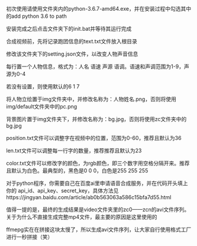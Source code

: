 初次使用请使用文件夹内的python-3.6.7-amd64.exe，并在安装过程中勾选其中的add python 3.6 to path

安装完成之后点击文件夹下的init.bat并等待其运行完成



合成视频前，先将记录跑团信息的text.txt文件放入根目录

修改该文件夹下的setting.json文件，以改变人物声音信息

每行置一个人物信息，格式为：人名 语速 声源 语调。语速和声调范围为1-9，声源为0-4

若没有设置，则使用默认的6 1 7



将人物立绘置于img文件夹中，并修改名称为：人物姓名.png，否则将使用img/default文件夹中的pc.png

背景图片置于img文件夹下，并修改名称为：bg.jpg，否则将使用zc文件夹中的bg.jpg

position.txt文件可以调整字在视频中的位置，范围为0-60，推荐且默认为36

len.txt文件可以调整每一行字的数量，推荐推荐且默认为23

color.txt文件可以修改字的颜色，为rgb颜色，即三个数字用空格分隔开来。推荐且默认为白色。最典型的，黑色是0 0 0，白色是255 255 255



对于python程序，你需要自己在百度ai里申请语音合成服务，并在代码开头填上你的 api_id、api_key、secret_key，具体方法见https://jingyan.baidu.com/article/ab0b563063a586c15bfa7d55.html



值得一提的是，最终的生成结果是video文件夹里的zc0——zcn的avi文件序列。关于为什么不直接生成完整mp4文件，最主要的原因是这里使用的

ffmepg实在在拼接这块太慢了，所以生成avi文件序列，让大家自行使用格式工厂进行一秒拼接（笑）
